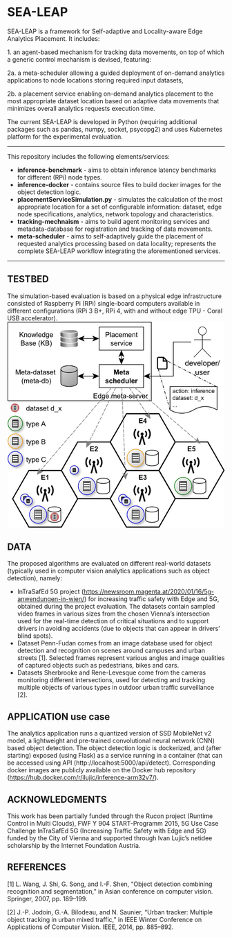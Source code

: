 # SEA-LEAP
SEA-LEAP is a framework for Self-adaptive and Locality-aware Edge Analytics Placement. It includes: 

1\. an agent-based mechanism for tracking data movements, on top of which a generic control mechanism is devised, featuring: 

2a. a meta-scheduler allowing a guided deployment of on-demand analytics applications to node locations storing required input datasets,

2b. a placement service enabling on-demand analytics placement to the most appropriate dataset location based on adaptive data movements that minimizes overall analytics requests execution time.

The current SEA-LEAP is developed in Python (requiring additional packages such as pandas, numpy, socket, psycopg2) and uses Kubernetes platform for the experimental evaluation. 

*******************************************************************
This repository includes the following elements/services:

- **inference-benchmark** - aims to obtain inference latency benchmarks for different (RPi) node types. 
- **inference-docker** - contains source files to build docker images for the object detection logic. 
- **placementServiceSimulation.py** - simulates the calculation of the most appropriate location for a set of configurable information: dataset, edge node specifications, analytics, network topology and characteristics. 
- **tracking-mechnaism** - aims to build agent monitoring services and metadata-database for registration and tracking of data movements. 
- **meta-scheduler** - aims to self-adaptively guide the placement of requested analytics processing based on data locality; represents the complete SEA-LEAP workflow integrating the aforementioned services.

*******************************************************************

## TESTBED
The simulation-based evaluation is based on a physical edge infrastructure consisted of Raspberry Pi (RPi) single-board computers available in different configurations (RPi 3 B+, RPi 4, with and without edge TPU - Coral USB accelerator).
![sea-leap-testbed](https://github.com/lujic/sea-leap/blob/main/sea-leap-testbed.jpg?raw=True&s=200)


## DATA
The proposed algorithms are evaluated on different real-world datasets (typically used in computer vision analytics applications such as object detection), namely:
* InTraSafEd 5G project (https://newsroom.magenta.at/2020/01/16/5g-anwendungen-in-wien/) for increasing traffic safety with Edge and 5G, obtained during the project evaluation. The datasets contain sampled video frames in various sizes from the chosen Vienna’s intersection used for the real-time detection of critical situations
and to support drivers in avoiding accidents (due to objects that can appear in drivers’ blind spots).
* Dataset Penn-Fudan comes from an image database used for object detection and recognition on scenes around campuses and urban streets [1]. Selected frames represent various angles and image qualities of captured objects such as pedestrians, bikes and cars.
* Datasets Sherbrooke and Rene-Levesque come from the cameras monitoring different intersections, used for detecting and tracking multiple objects of various types in outdoor
urban traffic surveillance [2].

## APPLICATION use case
The analytics application runs a quantized version of SSD MobileNet v2 model, a lightweight and pre-trained convolutional neural network (CNN) based object detection. The object detection logic is dockerized, and (after starting) exposed (using Flask) as a service running in a container (that can be accessed using API (http://localhost:5000/api/detect). Corresponding docker images are publicly available on the Docker hub repository (https://hub.docker.com/r/ilujic/inference-arm32v7/).

## ACKNOWLEDGMENTS 
This work has been partially funded through the Rucon project (Runtime Control in Multi Clouds), FWF Y 904 START-Programm 2015, 5G Use Case Challenge InTraSafEd 5G (Increasing Traffic Safety with Edge and 5G) funded by the City of Vienna and supported through Ivan Lujic’s netidee scholarship by the Internet Foundation Austria.

## REFERENCES 
[1] L. Wang, J. Shi, G. Song, and I.-F. Shen, “Object detection combining recognition and segmentation,” in Asian conference on computer vision. Springer, 2007, pp. 189–199.

[2] J.-P. Jodoin, G.-A. Bilodeau, and N. Saunier, “Urban tracker: Multiple object tracking in urban mixed traffic,” in IEEE Winter Conference on Applications of Computer Vision. IEEE, 2014, pp. 885–892.
